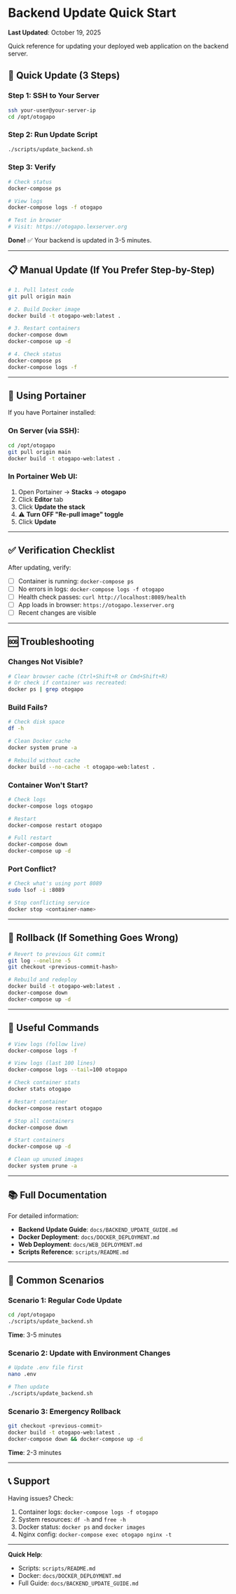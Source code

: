 # Backend Update Quick Start

**Last Updated**: October 19, 2025

Quick reference for updating your deployed web application on the backend server.

## 🚀 Quick Update (3 Steps)

### Step 1: SSH to Your Server

```bash
ssh your-user@your-server-ip
cd /opt/otogapo
```

### Step 2: Run Update Script

```bash
./scripts/update_backend.sh
```

### Step 3: Verify

```bash
# Check status
docker-compose ps

# View logs
docker-compose logs -f otogapo

# Test in browser
# Visit: https://otogapo.lexserver.org
```

**Done!** ✅ Your backend is updated in 3-5 minutes.

---

## 📋 Manual Update (If You Prefer Step-by-Step)

```bash
# 1. Pull latest code
git pull origin main

# 2. Build Docker image
docker build -t otogapo-web:latest .

# 3. Restart containers
docker-compose down
docker-compose up -d

# 4. Check status
docker-compose ps
docker-compose logs -f
```

---

## 🔧 Using Portainer

If you have Portainer installed:

### On Server (via SSH):

```bash
cd /opt/otogapo
git pull origin main
docker build -t otogapo-web:latest .
```

### In Portainer Web UI:

1. Open Portainer → **Stacks** → **otogapo**
2. Click **Editor** tab
3. Click **Update the stack**
4. ⚠️ **Turn OFF "Re-pull image" toggle**
5. Click **Update**

---

## ✅ Verification Checklist

After updating, verify:

- [ ] Container is running: `docker-compose ps`
- [ ] No errors in logs: `docker-compose logs -f otogapo`
- [ ] Health check passes: `curl http://localhost:8089/health`
- [ ] App loads in browser: `https://otogapo.lexserver.org`
- [ ] Recent changes are visible

---

## 🆘 Troubleshooting

### Changes Not Visible?

```bash
# Clear browser cache (Ctrl+Shift+R or Cmd+Shift+R)
# Or check if container was recreated:
docker ps | grep otogapo
```

### Build Fails?

```bash
# Check disk space
df -h

# Clean Docker cache
docker system prune -a

# Rebuild without cache
docker build --no-cache -t otogapo-web:latest .
```

### Container Won't Start?

```bash
# Check logs
docker-compose logs otogapo

# Restart
docker-compose restart otogapo

# Full restart
docker-compose down
docker-compose up -d
```

### Port Conflict?

```bash
# Check what's using port 8089
sudo lsof -i :8089

# Stop conflicting service
docker stop <container-name>
```

---

## 🔄 Rollback (If Something Goes Wrong)

```bash
# Revert to previous Git commit
git log --oneline -5
git checkout <previous-commit-hash>

# Rebuild and redeploy
docker build -t otogapo-web:latest .
docker-compose down
docker-compose up -d
```

---

## 📱 Useful Commands

```bash
# View logs (follow live)
docker-compose logs -f

# View logs (last 100 lines)
docker-compose logs --tail=100 otogapo

# Check container stats
docker stats otogapo

# Restart container
docker-compose restart otogapo

# Stop all containers
docker-compose down

# Start containers
docker-compose up -d

# Clean up unused images
docker system prune -a
```

---

## 📚 Full Documentation

For detailed information:

- **Backend Update Guide**: `docs/BACKEND_UPDATE_GUIDE.md`
- **Docker Deployment**: `docs/DOCKER_DEPLOYMENT.md`
- **Web Deployment**: `docs/WEB_DEPLOYMENT.md`
- **Scripts Reference**: `scripts/README.md`

---

## 🎯 Common Scenarios

### Scenario 1: Regular Code Update

```bash
cd /opt/otogapo
./scripts/update_backend.sh
```

**Time**: 3-5 minutes

### Scenario 2: Update with Environment Changes

```bash
# Update .env file first
nano .env

# Then update
./scripts/update_backend.sh
```

### Scenario 3: Emergency Rollback

```bash
git checkout <previous-commit>
docker build -t otogapo-web:latest .
docker-compose down && docker-compose up -d
```

**Time**: 2-3 minutes

---

## 📞 Support

Having issues? Check:

1. Container logs: `docker-compose logs -f otogapo`
2. System resources: `df -h` and `free -h`
3. Docker status: `docker ps` and `docker images`
4. Nginx config: `docker-compose exec otogapo nginx -t`

---

**Quick Help**:

- Scripts: `scripts/README.md`
- Docker: `docs/DOCKER_DEPLOYMENT.md`
- Full Guide: `docs/BACKEND_UPDATE_GUIDE.md`

